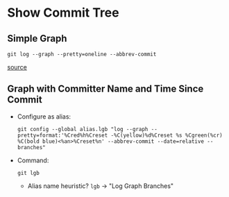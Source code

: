 # Show Commit Tree

## Simple Graph

```terminal
git log --graph --pretty=oneline --abbrev-commit
```

[source](https://stackoverflow.com/a/2421063/7133282)

## Graph with Committer Name and Time Since Commit

* Configure as alias:
  
  ```terminal
  git config --global alias.lgb "log --graph --pretty=format:'%Cred%h%Creset -%C(yellow)%d%Creset %s %Cgreen(%cr) %C(bold blue)<%an>%Creset%n' --abbrev-commit --date=relative --branches"
  ```

* Command:

  ```terminal
  git lgb
  ```
  
  * Alias name heuristic? `lgb` -> "Log Graph Branches"
